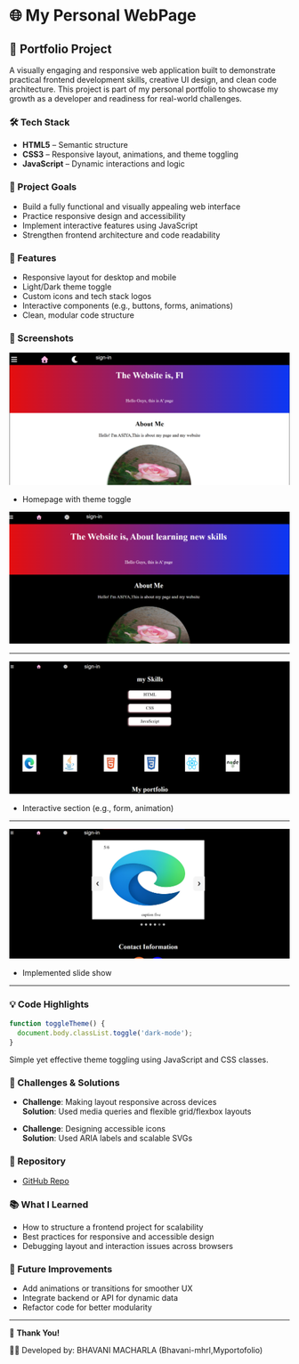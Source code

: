 #  🌐 My Personal WebPage

## 🌟 Portfolio Project

A visually engaging and responsive web application built to demonstrate practical frontend development skills, creative UI design, and clean code architecture. This project is part of my personal portfolio to showcase my growth as a developer and readiness for real-world challenges.

### 🛠️ Tech Stack
- **HTML5** – Semantic structure
- **CSS3** – Responsive layout, animations, and theme toggling
- **JavaScript** – Dynamic interactions and logic

### 🎯 Project Goals
- Build a fully functional and visually appealing web interface
- Practice responsive design and accessibility
- Implement interactive features using JavaScript
- Strengthen frontend architecture and code readability

### 🚀 Features
- Responsive layout for desktop and mobile
- Light/Dark theme toggle
- Custom icons and tech stack logos
- Interactive components (e.g., buttons, forms, animations)
- Clean, modular code structure

### 📸 Screenshots
![webpage](https://github.com/asiya2123/My-webpage/blob/4df99303e4e7d7f3d85478efc50a78fe1813a689/Screenshot%202025-09-24%20160700.png)

- Homepage with theme toggle

![webpage](https://github.com/asiya2123/My-webpage/blob/4df99303e4e7d7f3d85478efc50a78fe1813a689/Screenshot%202025-09-24%20161302.png)

---

![webpage](https://github.com/asiya2123/My-webpage/blob/4df99303e4e7d7f3d85478efc50a78fe1813a689/Screenshot%202025-09-24%20162141.png)

- Interactive section (e.g., form, animation)

---

![webpage](https://github.com/asiya2123/My-webpage/blob/4df99303e4e7d7f3d85478efc50a78fe1813a689/Screenshot%202025-09-24%20164210.png)

- Implemented slide show

---
  
### 💡 Code Highlights
```javascript
function toggleTheme() {
  document.body.classList.toggle('dark-mode');
}
```
Simple yet effective theme toggling using JavaScript and CSS classes.

### 🧠 Challenges & Solutions
- **Challenge**: Making layout responsive across devices  
  **Solution**: Used media queries and flexible grid/flexbox layouts

- **Challenge**: Designing accessible icons  
  **Solution**: Used ARIA labels and scalable SVGs

### 🔗 Repository

- [GitHub Repo](https://github.com/asiya2123/My-webpage)

### 📚 What I Learned
- How to structure a frontend project for scalability
- Best practices for responsive and accessible design
- Debugging layout and interaction issues across browsers

### 📌 Future Improvements
- Add animations or transitions for smoother UX
- Integrate backend or API for dynamic data
- Refactor code for better modularity

---

🙌 **Thank You!**

👩‍💻 Developed by: BHAVANI MACHARLA (Bhavani-mhrl,Myportofolio)
